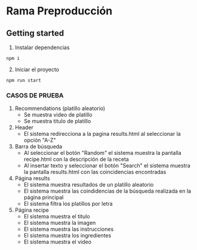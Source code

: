 # Rama Preproducción

## Getting started

1. Instalar dependencias
``` console 
npm i
```

2. Iniciar el proyecto
``` console 
npm run start
```


### CASOS DE PRUEBA
1. Recommendations (platillo aleatorio)
    - Se muestra video de platillo
    - Se muestra titulo de platillo
2. Header
    - El sistema redirecciona a la pagina results.html al seleccionar la opción "A-Z"
3. Barra de búsqueda
    - Al seleccionar el botón "Random" el sistema muestra la pantalla recipe.html con la descripción de la receta
    - Al insertar texto y seleccionar el botón "Search" el sistema muestra la pantalla results.html con las coincidencias encontradas
4. Página results
    - El sistema muestra resultados de un platillo aleatorio
    - El sistema muestra las coindidencias de la búsqueda realizada en la página principal
    - El sistema filtra los platillos por letra
5. Página recipe
    - El sistema muestra el titulo 
    - El sistema muestra la imagen
    - El sistema muestra las instrucciones
    - El sistema muestra los ingredientes
    - El sistema muestra el video
